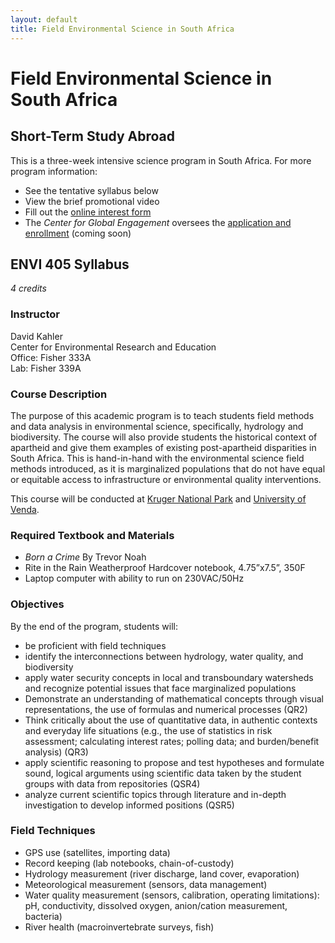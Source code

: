 ```yaml
---
layout: default
title: Field Environmental Science in South Africa
---
```

# Field Environmental Science in South Africa  
## Short-Term Study Abroad  
This is a three-week intensive science program in South Africa.  For more program information:  
- See the tentative syllabus below  
- View the brief promotional video  
- Fill out the [online interest form](https://forms.gle/rgA7QWKETBzRxavy6)  
- The *Center for Global Engagement* oversees the [application and enrollment](https://www.duq.edu/academics/study-abroad) (coming soon)  

## ENVI 405 Syllabus  
*4 credits*  
### Instructor  
David Kahler  
Center for Environmental Research and Education  
Office: Fisher 333A  
Lab: Fisher 339A  

### Course Description
The purpose of this academic program is to teach students field methods and data analysis in environmental science, specifically, hydrology and biodiversity.  The course will also provide students the historical context of apartheid and give them examples of existing post-apartheid disparities in South Africa.  This is hand-in-hand with the environmental science field methods introduced, as it is marginalized populations that do not have equal or equitable access to infrastructure or environmental quality interventions.  

This course will be conducted at [Kruger National Park](https://tropicalstudies.org/portfolio/skukuza-research-station/) and [University of Venda](https://www.univen.ac.za/).  

### Required Textbook and Materials  
- *Born a Crime* By Trevor Noah  
- Rite in the Rain Weatherproof Hardcover notebook, 4.75”x7.5”, 350F  
- Laptop computer with ability to run on 230VAC/50Hz  

### Objectives  
By the end of the program, students will:
- be proficient with field techniques  
- identify the interconnections between hydrology, water quality, and biodiversity  
- apply water security concepts in local and transboundary watersheds and recognize potential issues that face marginalized populations  
- Demonstrate an understanding of mathematical concepts through visual representations, the use of formulas and numerical processes (QR2)  
- Think critically about the use of quantitative data, in authentic contexts and everyday life situations (e.g., the use of statistics in risk assessment; calculating interest rates; polling data; and burden/benefit analysis) (QR3)  
- apply scientific reasoning to propose and test hypotheses and formulate sound, logical arguments using scientific data taken by the student groups with data from repositories (QSR4)  
- analyze current scientific topics through literature and in-depth investigation to develop informed positions (QSR5)  

### Field Techniques  
- GPS use (satellites, importing data)  
- Record keeping (lab notebooks, chain-of-custody)  
- Hydrology measurement (river discharge, land cover, evaporation)  
- Meteorological measurement (sensors, data management)  
- Water quality measurement (sensors, calibration, operating limitations): pH, conductivity, dissolved oxygen, anion/cation measurement, bacteria)  
- River health (macroinvertebrate surveys, fish)  

